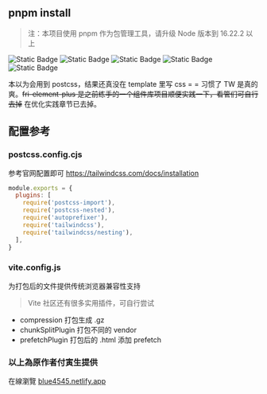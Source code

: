 
## pnpm install

> 注：本项目使用 pnpm 作为包管理工具，请升级 Node 版本到 16.22.2 以上

<img
alt="Static Badge"
src="https://img.shields.io/badge/%E8%84%9A%E6%89%8B%E6%9E%B6-vite-red" />
<img
alt="Static Badge"
src="https://img.shields.io/badge/%E5%89%8D%E7%AB%AF%E6%A1%86%E6%9E%B6-Vue3-%236495ed" />
<img
alt="Static Badge"
src="https://img.shields.io/badge/UI-TailWind-green" />
<img
alt="Static Badge"
src="https://img.shields.io/badge/%E8%84%9A%E6%9C%AC%E8%AF%AD%E8%A8%80-TypeScript-%25236495ed" />
<img
alt="Static Badge"
src="https://img.shields.io/badge/UI-fri_element_plus-%238a2be2" />

本以为会用到 postcss，结果还真没在 template 里写 css = = 习惯了 TW 是真的爽。~~fri-element-plus 是之前练手的一个组件库项目顺便实践一下，看管们可自行去掉~~
在优化实践章节已去掉。

## 配置参考

### postcss.config.cjs

参考官网配置即可 <https://tailwindcss.com/docs/installation>

```js
module.exports = {
  plugins: [
    require('postcss-import'),
    require('postcss-nested'),
    require('autoprefixer'),
    require('tailwindcss'),
    require('tailwindcss/nesting'),
  ],
}
```

### vite.config.js

为打包后的文件提供传统浏览器兼容性支持

> Vite 社区还有很多实用插件，可自行尝试

- compression 打包生成 .gz
- chunkSplitPlugin 打包不同的 vendor
- prefetchPlugin 打包后的 .html 添加 prefetch


### 以上為原作者付寅生提供
在線瀏覽 [blue4545.netlify.app](https://blue4545.netlify.app/)
